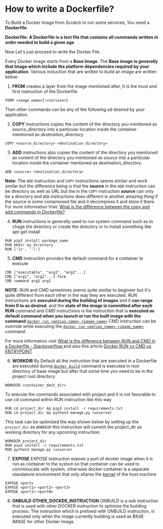 
How to write a Dockerfile?
==========================

To Build a Docker Image from Scratch to run some services, You need a **Dockerfile**. 

**Dockerfile: A Dockerfile is a text file that contains all commands written *in order* needed to build a given age**

Now Let's just proceed to write the Docker File.

Every Docker image starts from a **Base Image**. The **Base image is generally that Image which include the platform dependencies required by your application**. Various instuction that are written to build an image are written below:

1. **FROM** creates a layer from the image mentioned after, It is the must and first instruction of the Dockerfile
```
FROM <image_name>{:<version>} 
```
Then other commands can be any of the following ad desired by your application.

2. **COPY** instructions copies the content of the directory you mentioned as *source_directory* into a particular location inside the container mentioned as *destination_directory*.

```
COPY <source_directory> <destination_directory>
```

3. **ADD** instructions also copies the content of the directory you mentioned as content of the directory you mentioned as *source* into a particular location inside the container mentioned as *destination_directory*.
```
ADD <source> <destination_directory>
```

**Note:** The `ADD` instruction and `COPY` instructions seems similar and work similar but the difference being is that the **source** in the `ADD` instruction can be directory as well as URL but the in the `COPY` instruction **source** can only be a directory and `ADD` instructions does different is another amazing thing if the source is some compressed file and it decompress it and store it there. For more information Visit: [What is the difference between the copy and add commands in Dockerfile?](https://stackoverflow.com/questions/24958140/what-is-the-difference-between-the-copy-and-add-commands-in-a-dockerfile)


4. **RUN** instructions is generally used to run system command such as to chage the directory or create the directory or to install something like apt-get install

```
RUN pip3 install package_name
RUN mkdir my_directory
RUN ['ls', '-l']
```
  
 5. **CMD** instruction provides the default command for a container to execute 
```
CMD ["executable", "arg1", "arg2"...]
CMD ["arg1", "arg2"...] form
CMD command arg1 arg2
```
  
  **NOTE:** RUN and CMD sometimes seems quite similar to begineer but it's quite different from each other in the way they are executed. *RUN* instructions are **executed during the building of images** and it **can range from 0 to as desired**. and the **state of the image is committed after each RUN** command and *CMD* instructions is the instruction that is **executed as default command when you launch or run the built image with the command** [`docker run <option_name> <image_name>`](https://github.com/this-is-r-gaurav/dockerCommands#3-launch-a-container-from-image-name) CMD instruction can be override while executing the [`docker run <option_name> <image_name>`](https://github.com/this-is-r-gaurav/dockerCommands#3-launch-a-container-from-image-name) command.

For more information visit [What is the difference between RUN and CMD in a Dockerfile - Stackoverflow ](https://stackoverflow.com/questions/37461868/whats-the-difference-between-run-and-cmd-in-a-docker-file-and-when-should-i-use) and also this article [Docker RUN vs CMD vs ENTRYPOINT](http://goinbigdata.com/docker-run-vs-cmd-vs-entrypoint/)


6. **WORKDIR** By Default all the instruction that are executed in a Dockerfile are executed during [`docker build`](https://github.com/this-is-r-gaurav/dockerCommands#3-launch-a-container-from-image-name) command is executed in root directory of base image but after that some time you need to be in the project root directory. 
```
WORKDIR <container_dest_dir>
```

To execute the commands associated with project and it is not favorable to use cd command within RUN instruction like this way 
```
RUN cd project_dir && pip3 install -r requirements.txt
RUN cd project_dir && python3 manage.py runserver
```
This task can be optimized the way shown below by setting up the `project_dir` as `WORKDIR` this instruction will commit the project_dir as working directory for any upcoming instruction.
```
WORKDIR project_dir
RUN pip3 install -r requirements.txt
RUN python3 manage.py runserver
```

7. **EXPOSE** EXPOSE instruction expose a port of docker image when it is run as container to the systom so that container can be used to comminucate with system, otherwise docker container is a separate standalone environment that only shares the [kernel](https://en.wikipedia.org/wiki/Kernel_(operating_system)) of the host machine 
```
EXPOSE <port>
EXPOSE <port1> <port2> <port3>
EXPOSE <port1>-<portN>
```

8. **ONBUILD OTHER_DOCKER_INSTRUCTION** ONBUILD is a sub instruction that is used with other DOCKER instruction to optimize the building process. The instruction which is prefixed with ONBUILD instruction, is executed only when the image currently building is used as BASE IMAGE for other Docker Image. 
